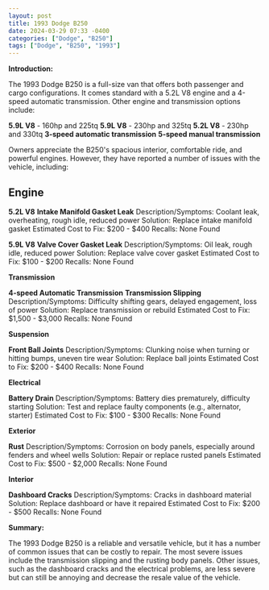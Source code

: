 ```yaml
---
layout: post
title: 1993 Dodge B250
date: 2024-03-29 07:33 -0400
categories: ["Dodge", "B250"]
tags: ["Dodge", "B250", "1993"]
---
```

**Introduction:**

The 1993 Dodge B250 is a full-size van that offers both passenger and cargo configurations. It comes standard with a 5.2L V8 engine and a 4-speed automatic transmission. Other engine and transmission options include:

**5.9L V8** - 160hp and 225tq
**5.9L V8** - 230hp and 325tq
**5.2L V8** - 230hp and 330tq
**3-speed automatic transmission**
**5-speed manual transmission**

Owners appreciate the B250's spacious interior, comfortable ride, and powerful engines. However, they have reported a number of issues with the vehicle, including:

## **Engine**

**5.2L V8**
**Intake Manifold Gasket Leak**
Description/Symptoms: Coolant leak, overheating, rough idle, reduced power
Solution: Replace intake manifold gasket
Estimated Cost to Fix: $200 - $400
Recalls: None Found

**5.9L V8**
**Valve Cover Gasket Leak**
Description/Symptoms: Oil leak, rough idle, reduced power
Solution: Replace valve cover gasket
Estimated Cost to Fix: $100 - $200
Recalls: None Found

**Transmission**

**4-speed Automatic Transmission**
**Transmission Slipping**
Description/Symptoms: Difficulty shifting gears, delayed engagement, loss of power
Solution: Replace transmission or rebuild
Estimated Cost to Fix: $1,500 - $3,000
Recalls: None Found

**Suspension**

**Front Ball Joints**
Description/Symptoms: Clunking noise when turning or hitting bumps, uneven tire wear
Solution: Replace ball joints
Estimated Cost to Fix: $200 - $400
Recalls: None Found

**Electrical**

**Battery Drain**
Description/Symptoms: Battery dies prematurely, difficulty starting
Solution: Test and replace faulty components (e.g., alternator, starter)
Estimated Cost to Fix: $100 - $300
Recalls: None Found

**Exterior**

**Rust**
Description/Symptoms: Corrosion on body panels, especially around fenders and wheel wells
Solution: Repair or replace rusted panels
Estimated Cost to Fix: $500 - $2,000
Recalls: None Found

**Interior**

**Dashboard Cracks**
Description/Symptoms: Cracks in dashboard material
Solution: Replace dashboard or have it repaired
Estimated Cost to Fix: $200 - $500
Recalls: None Found

**Summary:**

The 1993 Dodge B250 is a reliable and versatile vehicle, but it has a number of common issues that can be costly to repair. The most severe issues include the transmission slipping and the rusting body panels. Other issues, such as the dashboard cracks and the electrical problems, are less severe but can still be annoying and decrease the resale value of the vehicle.
